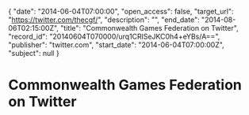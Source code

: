 {
  "date": "2014-06-04T07:00:00", 
  "open_access": false, 
  "target_url": "https://twitter.com/thecgf/", 
  "description": "", 
  "end_date": "2014-08-06T02:15:00Z", 
  "title": "Commonwealth Games Federation on Twitter", 
  "record_id": "20140604T070000/urq1CRlSeJKC0h4+eYBs/A==", 
  "publisher": "twitter.com", 
  "start_date": "2014-06-04T07:00:00Z", 
  "subject": null
}

# Commonwealth Games Federation on Twitter


